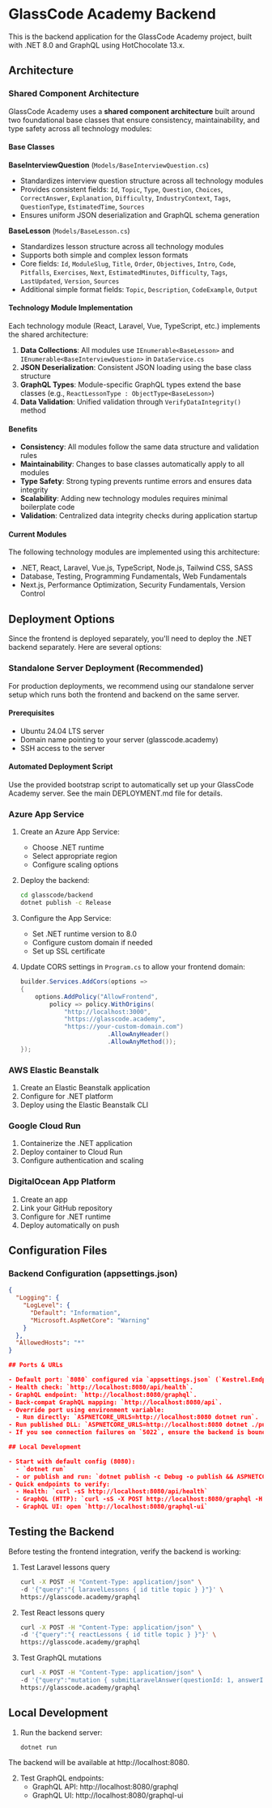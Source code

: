 # GlassCode Academy Backend

This is the backend application for the GlassCode Academy project, built with .NET 8.0 and GraphQL using HotChocolate 13.x.

## Architecture

### Shared Component Architecture

GlassCode Academy uses a **shared component architecture** built around two foundational base classes that ensure consistency, maintainability, and type safety across all technology modules:

#### Base Classes

**BaseInterviewQuestion** (`Models/BaseInterviewQuestion.cs`)
- Standardizes interview question structure across all technology modules
- Provides consistent fields: `Id`, `Topic`, `Type`, `Question`, `Choices`, `CorrectAnswer`, `Explanation`, `Difficulty`, `IndustryContext`, `Tags`, `QuestionType`, `EstimatedTime`, `Sources`
- Ensures uniform JSON deserialization and GraphQL schema generation

**BaseLesson** (`Models/BaseLesson.cs`)
- Standardizes lesson structure across all technology modules
- Supports both simple and complex lesson formats
- Core fields: `Id`, `ModuleSlug`, `Title`, `Order`, `Objectives`, `Intro`, `Code`, `Pitfalls`, `Exercises`, `Next`, `EstimatedMinutes`, `Difficulty`, `Tags`, `LastUpdated`, `Version`, `Sources`
- Additional simple format fields: `Topic`, `Description`, `CodeExample`, `Output`

#### Technology Module Implementation

Each technology module (React, Laravel, Vue, TypeScript, etc.) implements the shared architecture:

1. **Data Collections**: All modules use `IEnumerable<BaseLesson>` and `IEnumerable<BaseInterviewQuestion>` in `DataService.cs`
2. **JSON Deserialization**: Consistent JSON loading using the base class structure
3. **GraphQL Types**: Module-specific GraphQL types extend the base classes (e.g., `ReactLessonType : ObjectType<BaseLesson>`)
4. **Data Validation**: Unified validation through `VerifyDataIntegrity()` method

#### Benefits

- **Consistency**: All modules follow the same data structure and validation rules
- **Maintainability**: Changes to base classes automatically apply to all modules
- **Type Safety**: Strong typing prevents runtime errors and ensures data integrity
- **Scalability**: Adding new technology modules requires minimal boilerplate code
- **Validation**: Centralized data integrity checks during application startup

#### Current Modules

The following technology modules are implemented using this architecture:
- .NET, React, Laravel, Vue.js, TypeScript, Node.js, Tailwind CSS, SASS
- Database, Testing, Programming Fundamentals, Web Fundamentals
- Next.js, Performance Optimization, Security Fundamentals, Version Control

## Deployment Options

Since the frontend is deployed separately, you'll need to deploy the .NET backend separately. Here are several options:

### Standalone Server Deployment (Recommended)

For production deployments, we recommend using our standalone server setup which runs both the frontend and backend on the same server.

#### Prerequisites
- Ubuntu 24.04 LTS server
- Domain name pointing to your server (glasscode.academy)
- SSH access to the server

#### Automated Deployment Script

Use the provided bootstrap script to automatically set up your GlassCode Academy server. See the main DEPLOYMENT.md file for details.

### Azure App Service

1. Create an Azure App Service:
   - Choose .NET runtime
   - Select appropriate region
   - Configure scaling options

2. Deploy the backend:
   ```bash
   cd glasscode/backend
   dotnet publish -c Release
   ```

3. Configure the App Service:
   - Set .NET runtime version to 8.0
   - Configure custom domain if needed
   - Set up SSL certificate

4. Update CORS settings in `Program.cs` to allow your frontend domain:
   ```csharp
   builder.Services.AddCors(options =>
   {
       options.AddPolicy("AllowFrontend",
           policy => policy.WithOrigins(
               "http://localhost:3000", 
               "https://glasscode.academy",
               "https://your-custom-domain.com")
                           .AllowAnyHeader()
                           .AllowAnyMethod());
   });
   ```

### AWS Elastic Beanstalk

1. Create an Elastic Beanstalk application
2. Configure for .NET platform
3. Deploy using the Elastic Beanstalk CLI

### Google Cloud Run

1. Containerize the .NET application
2. Deploy container to Cloud Run
3. Configure authentication and scaling

### DigitalOcean App Platform

1. Create an app
2. Link your GitHub repository
3. Configure for .NET runtime
4. Deploy automatically on push

## Configuration Files

### Backend Configuration (appsettings.json)
```json
{
  "Logging": {
    "LogLevel": {
      "Default": "Information",
      "Microsoft.AspNetCore": "Warning"
    }
  },
  "AllowedHosts": "*"
}

## Ports & URLs

- Default port: `8080` configured via `appsettings.json` (`Kestrel.Endpoints.Http.Url: http://*:8080`).
- Health check: `http://localhost:8080/api/health`.
- GraphQL endpoint: `http://localhost:8080/graphql`.
- Back-compat GraphQL mapping: `http://localhost:8080/api`.
- Override port using environment variable:
  - Run directly: `ASPNETCORE_URLS=http://localhost:8080 dotnet run`.
- Run published DLL: `ASPNETCORE_URLS=http://localhost:8080 dotnet ./publish/backend.dll`.
- If you see connection failures on `5022`, ensure the backend is bound to `8080` (default) or set `ASPNETCORE_URLS` to the desired port.

## Local Development

- Start with default config (8080):
  - `dotnet run`
  - or publish and run: `dotnet publish -c Debug -o publish && ASPNETCORE_URLS=http://localhost:8080 dotnet ./publish/backend.dll`
- Quick endpoints to verify:
  - Health: `curl -sS http://localhost:8080/api/health`
  - GraphQL (HTTP): `curl -sS -X POST http://localhost:8080/graphql -H 'Content-Type: application/json' -d '{"query":"{ __schema { queryType { name } } }"}'`
  - GraphQL UI: open `http://localhost:8080/graphql-ui`
```

## Testing the Backend

Before testing the frontend integration, verify the backend is working:

1. Test Laravel lessons query
   ```bash
   curl -X POST -H "Content-Type: application/json" \
   -d '{"query":"{ laravelLessons { id title topic } }"}' \
   https://glasscode.academy/graphql
   ```
   
2. Test React lessons query
   ```bash
   curl -X POST -H "Content-Type: application/json" \
   -d '{"query":"{ reactLessons { id title topic } }"}' \
   https://glasscode.academy/graphql
   ```

3. Test GraphQL mutations
   ```bash
   curl -X POST -H "Content-Type: application/json" \
   -d '{"query":"mutation { submitLaravelAnswer(questionId: 1, answerIndex: 0) { isCorrect explanation } }"}' \
   https://glasscode.academy/graphql
   ```

## Local Development

1. Run the backend server:
   ```bash
   dotnet run
   ```

The backend will be available at http://localhost:8080.

2. Test GraphQL endpoints:
   - GraphQL API: http://localhost:8080/graphql
   - GraphQL UI: http://localhost:8080/graphql-ui